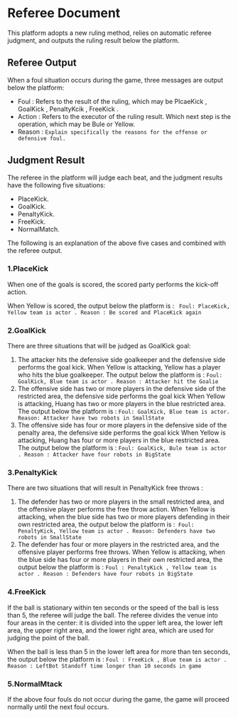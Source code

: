 # Referee Document

This platform adopts a new ruling method, relies on automatic referee judgment, and outputs the ruling result below the platform.

## Referee Output

When a foul situation occurs during the game, three messages are output below the platform:

- Foul : Refers to the result of the ruling, which may be PlcaeKick , GoalKick , PenaltyKcik , FreeKick .
- Action : Refers to the executor of the ruling result. Which next step is the operation, which may be Bule or Yellow.
- Reason : `Explain specifically the reasons for the offense or defensive foul.`

## Judgment Result

The referee in the platform will judge each beat, and the judgment results have the following five situations:

- PlaceKick. 
- GoalKick. 
- PenaltyKick. 
- FreeKick. 
- NormalMatch. 

The following is an explanation of the above five cases and combined with the referee output.

### 1.PlaceKick 

When one of the goals is scored, the scored party performs the kick-off action.

When Yellow is scored, the output below the platform is : ` Foul: PlaceKick, Yellow team is actor . Reason : Be scored and PlaceKick again`

### 2.GoalKick 

There are three situations that will be judged as GoalKick goal:

1. The attacker hits the defensive side goalkeeper and the defensive side performs the goal kick.
   When Yellow is attacking, Yellow has a player who hits the blue goalkeeper. The output below the platform is : `Foul: GoalKick, Blue team is actor . Reason : Attacker hit the Goalie`
2. The offensive side has two or more players in the defensive side of the restricted area, the defensive side performs the goal kick
   When Yellow is attacking, Huang has two or more players in the blue restricted area. The output below the platform is : `Foul: GoalKick, Blue team is actor. Reason: Attacker have two robots in SmallState`
3. The offensive side has four or more players in the defensive side of the penalty area, the defensive side performs the goal kick
   When Yellow is attacking, Huang has four or more players in the blue restricted area. The output below the platform is : `Foul: GoalKick, Bule team is actor . Reason : Attacker have four robots in BigState`

### 3.PenaltyKick 

There are two situations that will result in PenaltyKick free throws :

1. The defender has two or more players in the small restricted area, and the offensive player performs the free throw action.
   When Yellow is attacking, when the blue side has two or more players defending in their own restricted area, the output below the platform is :` Foul: PenaltyKick, Yellow team is actor . Reason: Defenders have two robots in SmallState`
2. The defender has four or more players in the restricted area, and the offensive player performs free throws.
   When Yellow is attacking, when the blue side has four or more players in their own restricted area, the output below the platform is : `Foul : PenaltyKick , Yellow team is actor . Reason : Defenders have four robots in BigState`

### 4.FreeKick 

If the ball is stationary within ten seconds or the speed of the ball is less than 5, the referee will judge the ball. The referee divides the venue into four areas in the center: it is divided into the upper left area, the lower left area, the upper right area, and the lower right area, which are used for judging the point of the ball.

When the ball is less than 5 in the lower left area for more than ten seconds, the output below the platform is : `Foul : FreeKick , Blue team is actor . Reason : LeftBot Standoff time longer than 10 seconds in game`

### 5.NormalMtack 

If the above four fouls do not occur during the game, the game will proceed normally until the next foul occurs.